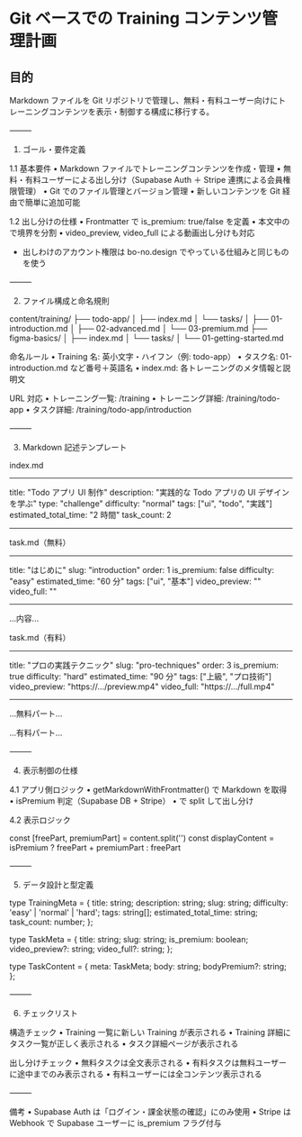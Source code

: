 # Git ベースでの Training コンテンツ管理計画

## 目的

Markdown ファイルを Git リポジトリで管理し、無料・有料ユーザー向けにトレーニングコンテンツを表示・制御する構成に移行する。

⸻

1. ゴール・要件定義

1.1 基本要件
• Markdown ファイルでトレーニングコンテンツを作成・管理
• 無料・有料ユーザーによる出し分け（Supabase Auth ＋ Stripe 連携による会員権限管理）
• Git でのファイル管理とバージョン管理
• 新しいコンテンツを Git 経由で簡単に追加可能

1.2 出し分けの仕様
• Frontmatter で is_premium: true/false を定義
• 本文中の<!-- PREMIUM_ONLY -->で境界を分割
• video_preview, video_full による動画出し分けも対応

- 出しわけのアカウント権限は bo-no.design でやっている仕組みと同じものを使う

⸻

2. ファイル構成と命名規則

content/training/
├── todo-app/
│ ├── index.md
│ └── tasks/
│ ├── 01-introduction.md
│ ├── 02-advanced.md
│ └── 03-premium.md
├── figma-basics/
│ ├── index.md
│ └── tasks/
│ └── 01-getting-started.md

命名ルール
• Training 名: 英小文字・ハイフン（例: todo-app）
• タスク名: 01-introduction.md など番号＋英語名
• index.md: 各トレーニングのメタ情報と説明文

URL 対応
• トレーニング一覧: /training
• トレーニング詳細: /training/todo-app
• タスク詳細: /training/todo-app/introduction

⸻

3. Markdown 記述テンプレート

index.md

---

title: "Todo アプリ UI 制作"
description: "実践的な Todo アプリの UI デザインを学ぶ"
type: "challenge"
difficulty: "normal"
tags: ["ui", "todo", "実践"]
estimated_total_time: "2 時間"
task_count: 2

---

task.md（無料）

---

title: "はじめに"
slug: "introduction"
order: 1
is_premium: false
difficulty: "easy"
estimated_time: "60 分"
tags: ["ui", "基本"]
video_preview: ""
video_full: ""

---

...内容...

task.md（有料）

---

title: "プロの実践テクニック"
slug: "pro-techniques"
order: 3
is_premium: true
difficulty: "hard"
estimated_time: "90 分"
tags: ["上級", "プロ技術"]
video_preview: "https://.../preview.mp4"
video_full: "https://.../full.mp4"

---

...無料パート...

<!-- PREMIUM_ONLY -->

...有料パート...

⸻

4. 表示制御の仕様

4.1 アプリ側ロジック
• getMarkdownWithFrontmatter() で Markdown を取得
• isPremium 判定（Supabase DB + Stripe）
• <!-- PREMIUM_ONLY --> で split して出し分け

4.2 表示ロジック

const [freePart, premiumPart] = content.split('<!-- PREMIUM_ONLY -->')
const displayContent = isPremium ? freePart + premiumPart : freePart

⸻

5. データ設計と型定義

type TrainingMeta = {
title: string;
description: string;
slug: string;
difficulty: 'easy' | 'normal' | 'hard';
tags: string[];
estimated_total_time: string;
task_count: number;
};

type TaskMeta = {
title: string;
slug: string;
is_premium: boolean;
video_preview?: string;
video_full?: string;
};

type TaskContent = {
meta: TaskMeta;
body: string;
bodyPremium?: string;
};

⸻

6. チェックリスト

構造チェック
• Training 一覧に新しい Training が表示される
• Training 詳細にタスク一覧が正しく表示される
• タスク詳細ページが表示される

出し分けチェック
• 無料タスクは全文表示される
• 有料タスクは無料ユーザーに途中までのみ表示される
• 有料ユーザーには全コンテンツ表示される

⸻

備考
• Supabase Auth は「ログイン・課金状態の確認」にのみ使用
• Stripe は Webhook で Supabase ユーザーに is_premium フラグ付与
